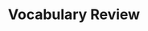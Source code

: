 ---
title: Vocabulary Review

source:
- title: Common Core Basics
  subject: Social Studies
  chapter: 2
  toc_type: Lesson Review
  toc_number: 2.4
  pages: 94 - 101
  
questions:
  - number: 1
    text: >
      showing things in a way that is the opposite of how they really are
    choice:
      - option: identify
      - option: irony
      - option: muckrakers
      - option: progressive
      - option: reforms
      - option: social
    answer: 
      - option: irony
  - number: 2
    text: >
      relating to a community
    choice:
      - option: identify
      - option: irony
      - option: muckrakers
      - option: progressive
      - option: reforms
      - option: social
    answer: 
      - option: social
  - number: 3
    text: >
      supporting or working for reforms
    choice:
      - option: identify
      - option: irony
      - option: muckrakers
      - option: progressive
      - option: reforms
      - option: social
    answer: 
      - option: progressive
  - number: 4
    text: >
      radical journalists who exposed corruption in business and politic
    choice:
      - option: identify
      - option: irony
      - option: muckrakers
      - option: progressive
      - option: reforms
      - option: social
    answer: 
      - option: muckrakers
  - number: 5
    text: >
      changes made to improve society and end abuses
    choice:
      - option: identify
      - option: irony
      - option: muckrakers
      - option: progressive
      - option: reforms
      - option: social
    answer: 
      - option: reforms

layout: cc_review
---